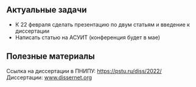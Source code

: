 ## Актуальные задачи

- К 22 февраля сделать презентацию по двум статьям и введение к диссертации
- Написать статью на АСУИТ (конференция будет в мае)

## Полезные материалы
Ссылка на диссертации в ПНИПУ: https://pstu.ru/diss/2022/
Диссертации: www.dissernet.org
